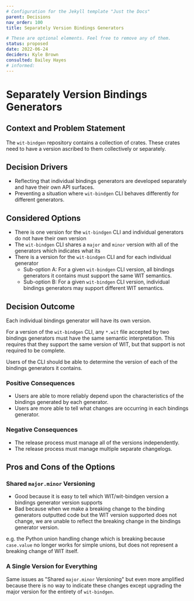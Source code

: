 ```yaml
---
# Configuration for the Jekyll template "Just the Docs"
parent: Decisions
nav_order: 100
title: Separately Version Bindings Generators

# These are optional elements. Feel free to remove any of them.
status: proposed
date: 2022-06-24
deciders: Kyle Brown
consulted: Bailey Hayes
# informed:
---
```

<!-- we need to disable MD025, because we use the different heading "ADR Template" in the homepage (see above) than it is foreseen in the template -->
<!-- markdownlint-disable-next-line MD025 -->
# Separately Version Bindings Generators

## Context and Problem Statement

The `wit-bindgen` repository contains a collection of crates. These crates need to have a version ascribed to them collectively or separately.

## Decision Drivers

* Reflecting that individual bindings generators are developed separately and have their own API surfaces.
* Preventing a situation where `wit-bindgen` CLI behaves differently for different generators.

## Considered Options

* There is one version for the `wit-bindgen` CLI and individual generators do not have their own version
* The `wit-bindgen` CLI shares a `major` and `minor` version with all of the generators which indicates what its
* There is a version for the `wit-bindgen` CLI and for each individual generator
  * Sub-option A: For a given `wit-bindgen` CLI version, all bindings generators it contains must support the same WIT semantics.
  * Sub-option B: For a given `wit-bindgen` CLI version, individual bindings generators may support different WIT semantics.

## Decision Outcome

Each individual bindings generator will have its own version.

For a version of the `wit-bindgen` CLI, any `*.wit` file accepted by two bindings generators must have the same semantic interpretation. This requires that they support the same version of WIT, but that support is not required to be complete.

Users of the CLI should be able to determine the version of each of the bindings generators it contains.

### Positive Consequences

* Users are able to more reliably depend upon the characteristics of the bindings generated by each generator.
* Users are more able to tell what changes are occurring in each bindings generator.

### Negative Consequences

* The release process must manage all of the versions independently.
* The release process must manage multiple separate changelogs.

## Pros and Cons of the Options

### Shared `major.minor` Versioning
* Good because it is easy to tell which WIT/wit-bindgen version a bindings generator version supports
* Bad because when we make a breaking change to the binding generators outputted code but the WIT version supported does not change, we are unable to reflect the breaking change in the bindings generator version.

e.g. the Python union handling change which is breaking because `case.value` no longer works for simple unions, but does not represent a breaking change of WIT itself.

### A Single Version for Everything
Same issues as "Shared `major.minor` Versioning" but even more amplified because there is no way to indicate these changes except upgrading the major version for the entirety of `wit-bindgen`.
